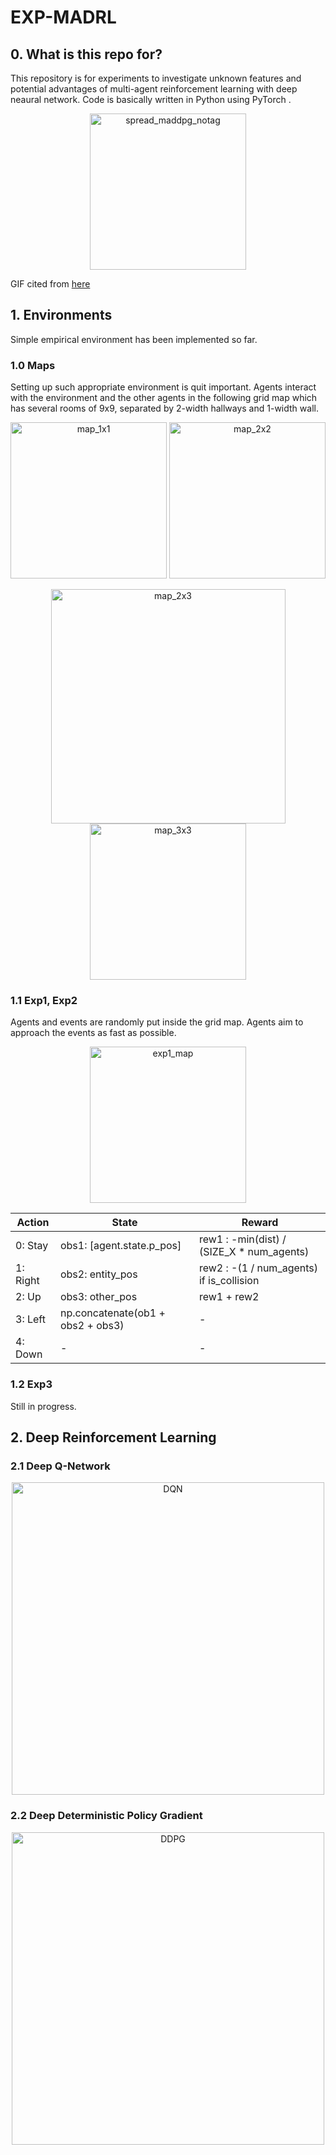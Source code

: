 # EXP-MADRL

## 0. What is this repo for?
This repository is for experiments to investigate unknown features and potential advantages of multi-agent reinforcement learning with deep neaural network.
Code is basically written in Python using PyTorch .
<p align="center"><img width="250" alt="spread_maddpg_notag" src="https://user-images.githubusercontent.com/60799014/92319743-64f73e00-f056-11ea-9bac-cdeadc4cc2bd.gif"></p>

GIF cited from [here](https://openai.com/blog/learning-to-cooperate-compete-and-communicate/)

## 1. Environments
Simple empirical environment has been implemented so far.

### 1.0 Maps
Setting up such appropriate environment is quit important.
Agents interact with the environment and the other agents in the following grid map which has several rooms of 9x9, separated by 2-width hallways and 1-width wall.
<p align="center"><img width="250" alt="map_1x1" src="https://user-images.githubusercontent.com/60799014/95280381-d0b80b00-088f-11eb-9e5e-df9f64b71f1f.png">
<img width="250" alt="map_2x2" src="https://user-images.githubusercontent.com/60799014/95280393-dc0b3680-088f-11eb-9708-7bac19a03c93.png"></p>

<p align="center"><img width="375" alt="map_2x3" src="https://user-images.githubusercontent.com/60799014/95280420-e75e6200-088f-11eb-9a45-ac6ec19623e9.png">
<img width="250" alt="map_3x3" src="https://user-images.githubusercontent.com/60799014/95280409-e299ae00-088f-11eb-8731-b0c43dd7048b.png"></p>

### 1.1 Exp1, Exp2
Agents and events are randomly put inside the grid map. Agents aim to approach the events as fast as possible.

<p align="center"><img width="250" alt="exp1_map" src="https://user-images.githubusercontent.com/60799014/95198222-d7a23780-0815-11eb-8493-46a54997af55.png"></p>

| Action | State | Reward |
| ---- | ---- | ---- |
| 0: Stay | obs1: [agent.state.p_pos] | rew1 : -min(dist) / (SIZE_X * num_agents)
| 1: Right | obs2: entity_pos | rew2 : -(1 / num_agents) if is_collision |
| 2: Up | obs3: other_pos | rew1 + rew2 |
| 3: Left | np.concatenate(ob1 + obs2 + obs3) | - |
| 4: Down | - | - |

### 1.2 Exp3
Still in progress.

## 2. Deep Reinforcement Learning
### 2.1 Deep Q-Network

<p align="center"><img width="500" alt="DQN" src="https://user-images.githubusercontent.com/60799014/95201229-93fdfc80-081a-11eb-9622-847856ba5f02.png"></p>

### 2.2 Deep Deterministic Policy Gradient
<p align="center"><img width="500" alt="DDPG" src="https://user-images.githubusercontent.com/60799014/95201256-a0825500-081a-11eb-867c-9cfbb3562cd2.png"></p>
